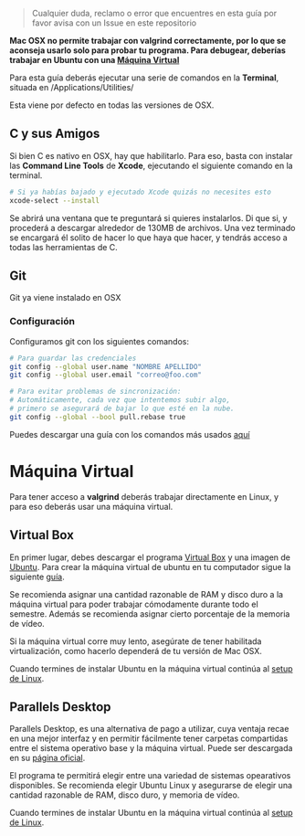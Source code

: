 > Cualquier duda, reclamo o error que encuentres en esta guía por favor avisa con un Issue en este repositorio

**Mac OSX no permite trabajar con valgrind correctamente, por lo que se aconseja usarlo solo para probar tu programa. Para debugear, deberías trabajar en Ubuntu con una [Máquina Virtual](#m%C3%A1quina-virtual)**

Para esta guía deberás ejecutar una serie de comandos en la **Terminal**, situada en /Applications/Utilities/

Esta viene por defecto en todas las versiones de OSX.

## C y sus Amigos

Si bien C es nativo en OSX, hay que habilitarlo. Para eso, basta con instalar las **Command Line Tools** de **Xcode**, ejecutando el siguiente comando en la terminal.

```sh
# Si ya habías bajado y ejecutado Xcode quizás no necesites esto
xcode-select --install
```

Se abrirá una ventana que te preguntará si quieres instalarlos. Di que si, y procederá a descargar alrededor de 130MB de archivos. Una vez terminado se encargará él solito de hacer lo que haya que hacer, y tendrás acceso a todas las herramientas de C.

## Git

Git ya viene instalado en OSX

### Configuración

Configuramos git con los siguientes comandos:

```sh
# Para guardar las credenciales
git config --global user.name "NOMBRE APELLIDO"
git config --global user.email "correo@foo.com"

# Para evitar problemas de sincronización:
# Automáticamente, cada vez que intentemos subir algo,
# primero se asegurará de bajar lo que esté en la nube.
git config --global --bool pull.rebase true
```

Puedes descargar una guía con los comandos más usados [aquí](https://github.github.com/training-kit/downloads/github-git-cheat-sheet.pdf)

# Máquina Virtual

Para tener acceso a **valgrind** deberás trabajar directamente en Linux, y para eso deberás usar una máquina virtual.

## Virtual Box

En primer lugar, debes descargar el programa [Virtual Box](https://www.virtualbox.org/) y una imagen de [Ubuntu](https://www.ubuntu.com/download/desktop).
Para crear la máquina virtual de ubuntu en tu computador sigue la siguiente [guía](http://es.wikihow.com/instalar-Ubuntu-en-VirtualBox).

Se recomienda asignar una cantidad razonable de RAM y disco duro a la máquina virtual para poder trabajar cómodamente durante todo el semestre. Además se recomienda asignar cierto porcentaje de la memoria de vídeo.

Si la máquina virtual corre muy lento, asegúrate de tener habilitada virtualización, como hacerlo dependerá de tu versión de Mac OSX.

Cuando termines de instalar Ubuntu en la máquina virtual continúa al [setup de Linux](1.2%20Setup%20en%20Linux.md).

## Parallels Desktop 

Parallels Desktop, es una alternativa de pago a utilizar, cuya ventaja recae en una mejor interfaz y en permitir fácilmente tener carpetas compartidas entre el sistema operativo base y la máquina virtual. Puede ser descargada en su [página oficial](https://www.parallels.com/). 

El programa te permitirá elegir entre una variedad de sistemas opearativos disponibles. Se recomienda elegir Ubuntu Linux y asegurarse de elegir una cantidad razonable de RAM, disco duro, y memoria de vídeo. 

Cuando termines de instalar Ubuntu en la máquina virtual continúa al [setup de Linux](1.2%20Setup%20en%20Linux.md).
